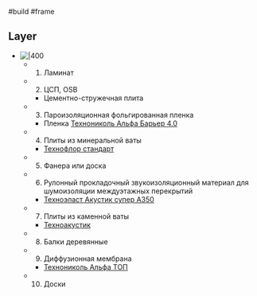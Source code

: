 #build #frame

## Layer
- ![|400](Pasted%20image%2020240424233645.png)
	- 1. Ламинат
	- 2. ЦСП, OSB
		- Цементно-стружечная плита
	- 3. Пароизоляционная фольгированная пленка
		- Пленка [Технониколь Альфа Барьер 4.0](https://www.tn.ru/catalogue/stroitelnye-plyenki/tekhnonikol-alfa-barer-4-0-1-5-x-50-m/)
	- 4. Плиты из минеральной ваты
		- [Технофлор стандарт](https://www.tn.ru/master-kv/tekhnoflor-standart/)
	- 5. Фанера или доска
	- 6. Рулонный прокладочный звукоизоляционный материал для шумоизоляции междуэтажных перекрытий
		- [Техноэласт Акустик супер А350](https://shop.tn.ru/tehnojelast-akustik-super-a350-10h1-m)
	- 7. Плиты из каменной ваты
		- [Техноакустик](https://www.tn.ru/master-kv/tekhnoakustik/)
	- 8. Балки деревянные
	- 9. Диффузионная мембрана
		- [Технониколь Альфа ТОП](https://www.tn.ru/catalogue/stroitelnye-plyenki/tekhnonikol-alfa-top-1-5-x-50-m/)
	- 10. Доски